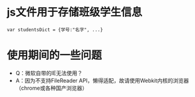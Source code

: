 # js文件用于存储班级学生信息
    var studentsDict = {学号:"名字", ...}

# 使用期间的一些问题
+ Q：微软自带的IE无法使用？
+ A：因为不支持FileReader API，懒得适配，故请使用Webkit内核的浏览器（chrome或各种国产浏览器）
